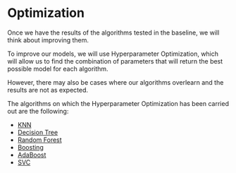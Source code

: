 # Optimization
Once we have the results of the algorithms tested in the baseline, we will think about improving them.

To improve our models, we will use Hyperparameter Optimization, which will allow us to find the combination of parameters that will return the best possible model for each algorithm.

However, there may also be cases where our algorithms overlearn and the results are not as expected.

The algorithms on which the Hyperparameter Optimization has been carried out are the following:

- [KNN](https://github.com/sergiosb99/SSJ_SupervisedLearning/blob/Optimization/Dengue_KNN_Optimization.ipynb)
- [Decision Tree](https://github.com/sergiosb99/SSJ_SupervisedLearning/blob/Optimization/Dengue_DecisionTree_Optimization.ipynb)
- [Random Forest](https://github.com/sergiosb99/SSJ_SupervisedLearning/blob/Optimization/Dengue_RandomForest_Optimization.ipynb)
- [Boosting](https://github.com/sergiosb99/SSJ_SupervisedLearning/blob/Optimization/Dengue_Boosting_Optimization.ipynb)
- [AdaBoost](https://github.com/sergiosb99/SSJ_SupervisedLearning/blob/Optimization/Dengue_AdaBoost_Optimization.ipynb)
- [SVC](https://github.com/sergiosb99/SSJ_SupervisedLearning/blob/Optimization/Dengue_SVC_Optimization.ipynb)

